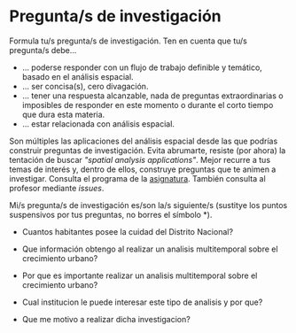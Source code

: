 # Pregunta/s de investigación

Formula tu/s pregunta/s de investigación. Ten en cuenta que tu/s pregunta/s debe...

* ... poderse responder con un flujo de trabajo definible y temático, basado en el análisis espacial.
* ... ser concisa(s), cero divagación.
* ... tener una respuesta alcanzable, nada de preguntas extraordinarias o imposibles de responder en este momento o durante el corto tiempo que dura esta materia.
* ... estar relacionada con análisis espacial.

Son múltiples las aplicaciones del análisis espacial desde las que podrías construir preguntas de investigación. Evita abrumarte, resiste (por ahora) la tentación de buscar *"spatial analysis applications"*. Mejor recurre a tus temas de interés y, dentro de ellos, construye preguntas que te animen a investigar. Consulta el programa de la [asignatura](https://github.com/maestria-geotel-master/material-de-apoyo/blob/master/programa-analisis-espacial.md). También consulta al profesor mediante *issues*.

Mi/s pregunta/s de investigación es/son la/s siguiente/s (sustitye los puntos suspensivos por tus preguntas, no borres el símbolo \*).

* Cuantos habitantes posee la cuidad del Distrito Nacional? 

* Que información obtengo al realizar un analisis multitemporal sobre el crecimiento urbano?

* Por que es importante realizar un analisis multitemporal sobre el crecimiento urbano?

* Cual institucion le puede interesar este tipo de analisis y por que?

* Que me motivo a realizar dicha investigacion?
